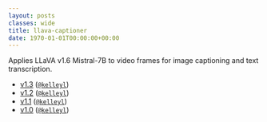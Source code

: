 ```yaml
---
layout: posts
classes: wide
title: llava-captioner
date: 1970-01-01T00:00:00+00:00
---
```

Applies LLaVA v1.6 Mistral-7B to video frames for image captioning and text transcription.
- [v1.3](v1.3) ([`@kelleyl`](https://github.com/kelleyl))
- [v1.2](v1.2) ([`@kelleyl`](https://github.com/kelleyl))
- [v1.1](v1.1) ([`@kelleyl`](https://github.com/kelleyl))
- [v1.0](v1.0) ([`@kelleyl`](https://github.com/kelleyl))
